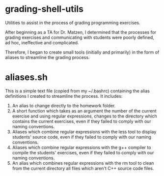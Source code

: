 grading-shell-utils
===================

Utilities to assist in the process of grading programming exercises.

After beginning as a TA for Dr. Matzen, I determined that the processes
for grading exercises and communicating with students were poorly defined,
ad hoc, ineffective and complicated.

Therefore, I began to create small tools (initially and primarily) in the
form of aliases to streamline the grading process.


aliases.sh
=======
This is a simple text file (copied from my ~/.bashrc) containing the 
alias definitions I created to streamline the process. It includes:

1. An alias to change directly to the homework folder.
2. A short function which takes as an argument the number of the current
   exercise and using regular expressions, changes to the directory which
   contains the current exercises, even if they failed to comply with our
   naming conventions.
3. Aliases which combine regular expressions with the less tool to display
   students' source code, even if they failed to comply with our naming 
   conventions.
4. Aliases which combine regular expressions with the g++ compiler to 
   compile the students' exercises, even if they failed to comply with 
   our naming conventions.
5. An alias which combines regular expressions with the rm tool to clean
   from the current directory all files which aren't C++ source code files.
